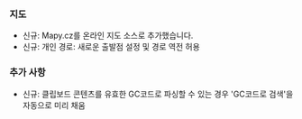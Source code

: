  
### 지도
- 신규: Mapy.cz를 온라인 지도 소스로 추가했습니다.
- 신규: 개인 경로: 새로운 출발점 설정 및 경로 역전 허용

### 추가 사항
- 신규: 클립보드 콘텐츠를 유효한 GC코드로 파싱할 수 있는 경우 'GC코드로 검색'을 자동으로 미리 채움
